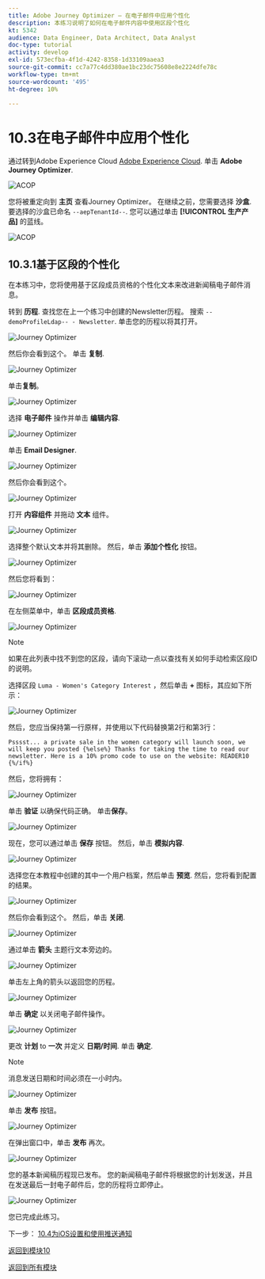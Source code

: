 ```yaml
---
title: Adobe Journey Optimizer — 在电子邮件中应用个性化
description: 本练习说明了如何在电子邮件内容中使用区段个性化
kt: 5342
audience: Data Engineer, Data Architect, Data Analyst
doc-type: tutorial
activity: develop
exl-id: 573ecfba-4f1d-4242-8358-1d33109aaea3
source-git-commit: cc7a77c4dd380ae1bc23dc75608e8e2224dfe78c
workflow-type: tm+mt
source-wordcount: '495'
ht-degree: 10%

---
```


# 10.3在电子邮件中应用个性化

通过转到Adobe Experience Cloud [Adobe Experience Cloud](https://experience.adobe.com). 单击 **Adobe Journey Optimizer**.

![ACOP](../module7/images/acophome.png)

您将被重定向到 **主页** 查看Journey Optimizer。 在继续之前，您需要选择 **沙盒**. 要选择的沙盒已命名 ``--aepTenantId--``. 您可以通过单击 **[!UICONTROL 生产产品]** 的蓝线。

![ACOP](../module7/images/acoptriglp.png)

## 10.3.1基于区段的个性化

在本练习中，您将使用基于区段成员资格的个性化文本来改进新闻稿电子邮件消息。

转到 **历程**. 查找您在上一个练习中创建的Newsletter历程。 搜索 `--demoProfileLdap-- - Newsletter`. 单击您的历程以将其打开。

![Journey Optimizer](./images/sbp1.png)

然后你会看到这个。 单击 **复制**.

![Journey Optimizer](./images/sbp2.png)

单击**复制**。

![Journey Optimizer](./images/sbp3.png)

选择 **电子邮件** 操作并单击 **编辑内容**.

![Journey Optimizer](./images/sbp3a.png)

单击 **Email Designer**.

![Journey Optimizer](./images/sbp4.png)

然后你会看到这个。

![Journey Optimizer](./images/sbp5.png)

打开 **内容组件** 并拖动 **文本** 组件。

![Journey Optimizer](./images/sbp6.png)

选择整个默认文本并将其删除。 然后，单击 **添加个性化** 按钮。

![Journey Optimizer](./images/sbp7.png)

然后您将看到：

![Journey Optimizer](./images/seg1.png)

在左侧菜单中，单击 **区段成员资格**.

![Journey Optimizer](./images/seg2.png)

>[!NOTE]
>
>如果在此列表中找不到您的区段，请向下滚动一点以查找有关如何手动检索区段ID的说明。

选择区段 `Luma - Women's Category Interest` ，然后单击 **+** 图标，其应如下所示：

![Journey Optimizer](./images/seg3.png)

然后，您应当保持第一行原样，并使用以下代码替换第2行和第3行：

``
Psssst... a private sale in the women category will launch soon, we will keep you posted
{%else%}
Thanks for taking the time to read our newsletter. Here is a 10% promo code to use on the website: READER10
{%/if%}
``

然后，您将拥有：

![Journey Optimizer](./images/seg4.png)

单击 **验证** 以确保代码正确。 单击&#x200B;**保存**。

![Journey Optimizer](./images/sbp8.png)

现在，您可以通过单击 **保存** 按钮。 然后，单击 **模拟内容**.

![Journey Optimizer](./images/sbp9.png)

选择您在本教程中创建的其中一个用户档案，然后单击 **预览**. 然后，您将看到配置的结果。

![Journey Optimizer](./images/sbp10.png)

然后你会看到这个。 然后，单击 **关闭**.

![Journey Optimizer](./images/sbp10fff.png)

通过单击 **箭头** 主题行文本旁边的。

![Journey Optimizer](./images/sbp11.png)

单击左上角的箭头以返回您的历程。

![Journey Optimizer](./images/oc79afff.png)

单击 **确定** 以关闭电子邮件操作。

![Journey Optimizer](./images/oc79bfff.png)

更改 **计划** to **一次** 并定义 **日期/时间**. 单击 **确定**.

>[!NOTE]
>
>消息发送日期和时间必须在一小时内。

![Journey Optimizer](./images/sbp18.png)

单击 **发布** 按钮。

![Journey Optimizer](./images/sbp19.png)

在弹出窗口中，单击 **发布** 再次。

![Journey Optimizer](./images/sbp20.png)

您的基本新闻稿历程现已发布。 您的新闻稿电子邮件将根据您的计划发送，并且在发送最后一封电子邮件后，您的历程将立即停止。

![Journey Optimizer](./images/sbp20fff.png)

您已完成此练习。

下一步： [10.4为iOS设置和使用推送通知](./ex4.md)

[返回到模块10](./journeyoptimizer.md)

[返回到所有模块](../../overview.md)
